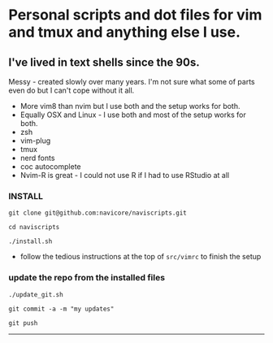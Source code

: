 Personal scripts and dot files for vim and tmux and anything else I use.
============

I've lived in text shells since the 90s.
------------

Messy - created slowly over many years.  I'm not sure what some of parts
even do but I can't cope without it all.

* More vim8 than nvim but I use both and the setup works for both.
* Equally OSX and Linux - I use both and most of the setup works for both.
* zsh
* vim-plug
* tmux
* nerd fonts
* coc autocomplete
* Nvim-R is great - I could not use R if I had to use RStudio at all


### INSTALL

`git clone git@github.com:navicore/naviscripts.git`

`cd naviscripts`

`./install.sh`

* follow the tedious instructions at the top of `src/vimrc` to finish the setup

### update the repo from the installed files

`./update_git.sh`

`git commit -a -m "my updates"`

`git push`

--------
